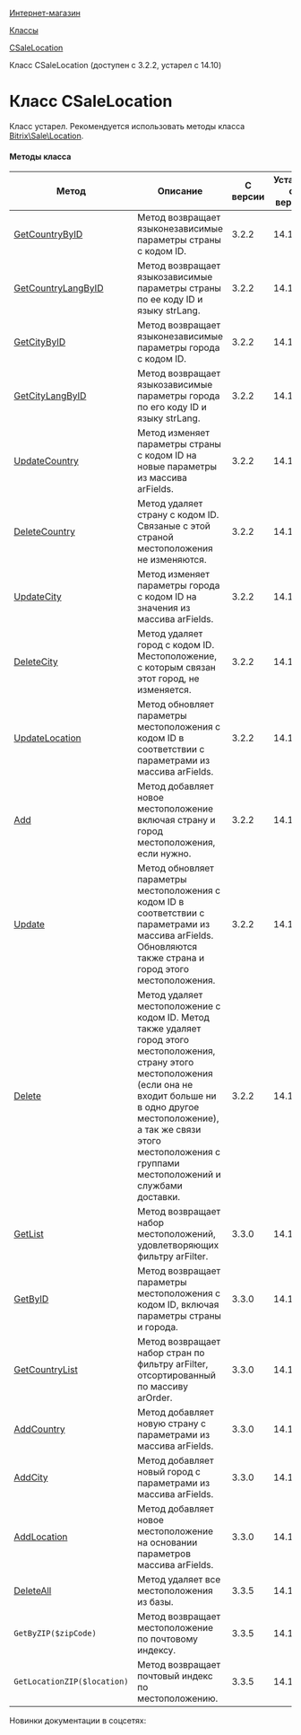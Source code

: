 [Интернет-магазин](/api_help/sale/index.php)

[Классы](/api_help/sale/classes/index.php)

[CSaleLocation](/api_help/sale/classes/csalelocation/index.php)

Класс CSaleLocation (доступен с 3.2.2, устарел с 14.10)

Класс CSaleLocation
===================

Класс устарел. Рекомендуется использовать методы класса [Bitrix\Sale\Location](https://dev.1c-bitrix.ru/api_d7/bitrix/sale/classes/location/index.php).

#### Методы класса

| Метод | Описание | С версии | Устарел с версии |
| --- | --- | --- | --- |
| [GetCountryByID](/api_help/sale/classes/csalelocation/csalelocation__getcountrybyid.bc803b85.php) | Метод возвращает языконезависимые параметры страны с кодом ID. | 3.2.2 | 14.10 |
| [GetCountryLangByID](/api_help/sale/classes/csalelocation/csalelocation__getcountrylangbyid.aef8761b.php) | Метод возвращает языкозависимые параметры страны по ее коду ID и языку strLang. | 3.2.2 | 14.10 |
| [GetCityByID](/api_help/sale/classes/csalelocation/csalelocation__getcitybyid.fb724f2b.php) | Метод возвращает языконезависимые параметры города с кодом ID. | 3.2.2 | 14.10 |
| [GetCityLangByID](/api_help/sale/classes/csalelocation/csalelocation__getcitylangbyid.f2bc091a.php) | Метод возвращает языкозависимые параметры города по его коду ID и языку strLang. | 3.2.2 | 14.10 |
| [UpdateCountry](/api_help/sale/classes/csalelocation/csalelocation__updatecountry.d8fa5b90.php) | Метод изменяет параметры страны с кодом ID на новые параметры из массива arFields. | 3.2.2 | 14.10 |
| [DeleteCountry](/api_help/sale/classes/csalelocation/csalelocation__deletecountry.e37a14ed.php) | Метод удаляет страну с кодом ID. Связаные с этой страной местоположения не изменяются. | 3.2.2 | 14.10 |
| [UpdateCity](/api_help/sale/classes/csalelocation/csalelocation__updatecity.3fe4165d.php) | Метод изменяет параметры города с кодом ID на значения из массива arFields. | 3.2.2 | 14.10 |
| [DeleteCity](/api_help/sale/classes/csalelocation/csalelocation__deletecity.339c5a43.php) | Метод удаляет город с кодом ID. Местоположение, с которым связан этот город, не изменяется. | 3.2.2 | 14.10 |
| [UpdateLocation](/api_help/sale/classes/csalelocation/csalelocation__updatelocation.3c5a6205.php) | Метод обновляет параметры местоположения с кодом ID в соответствии с параметрами из массива arFields. | 3.2.2 | 14.10 |
| [Add](/api_help/sale/classes/csalelocation/csalelocation__add.92483b06.php) | Метод добавляет новое местоположение включая страну и город местоположения, если нужно. | 3.2.2 | 14.10 |
| [Update](/api_help/sale/classes/csalelocation/csalelocation__update.a6601f1c.php) | Метод обновляет параметры местоположения с кодом ID в соответствии с параметрами из массива arFields. Обновляются также страна и город этого местоположения. | 3.2.2 | 14.10 |
| [Delete](/api_help/sale/classes/csalelocation/csalelocation__delete.008e0aa2.php) | Метод удаляет местоположение с кодом ID. Метод также удаляет город этого местоположения, страну этого местоположения (если она не входит больше ни в одно другое местоположение), а так же связи этого местоположения с группами местоположений и службами доставки. | 3.2.2 | 14.10 |
| [GetList](/api_help/sale/classes/csalelocation/csalelocation__getlist.a60c2ce1.php) | Метод возвращает набор местоположений, удовлетворяющих фильтру arFilter. | 3.3.0 | 14.10 |
| [GetByID](/api_help/sale/classes/csalelocation/csalelocation__getbyid.bbc61011.php) | Метод возвращает параметры местоположения с кодом ID, включая параметры страны и города. | 3.3.0 | 14.10 |
| [GetCountryList](/api_help/sale/classes/csalelocation/csalelocation__getcountrylist.c37e68f6.php) | Метод возвращает набор стран по фильтру arFilter, отсортированный по массиву arOrder. | 3.3.0 | 14.10 |
| [AddCountry](/api_help/sale/classes/csalelocation/csalelocation__addcountry.cbe82f7a.php) | Метод добавляет новую страну с параметрами из массива arFields. | 3.3.0 | 14.10 |
| [AddCity](/api_help/sale/classes/csalelocation/csalelocation__addcity.d2d048d2.php) | Метод добавляет новый город с параметрами из массива arFields. | 3.3.0 | 14.10 |
| [AddLocation](/api_help/sale/classes/csalelocation/csalelocation__addlocation.21fe0465.php) | Метод добавляет новое местоположение на основании параметров массива arFields. | 3.3.0 | 14.10 |
| [DeleteAll](/api_help/sale/classes/csalelocation/csalelocation__deleteall.1cda6559.php) | Метод удаляет все местоположения из базы. | 3.3.5 | 14.10 |
| `GetByZIP($zipCode)` | Метод возвращает местоположение по почтовому индексу. | 3.3.5 | 14.10 |
| `GetLocationZIP($location)` | Метод возвращает почтовый индекс по местоположению. | 3.3.5 | 14.10 |

Новинки документации в соцсетях:
